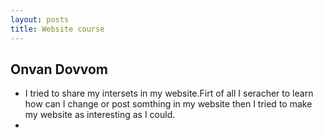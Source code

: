 ```yaml
---
layout: posts
title: Website course
---
```


## Onvan Dovvom

- I tried to share my intersets in my website.Firt of all I seracher to learn how can I change or post somthing in my website then I tried to make my website as interesting as I could.
- 
